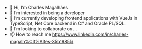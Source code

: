 - 👋 Hi, I’m Charles Magalhães
- 👀 I’m interested in being a developer
- 🌱 I’m currently developing frontend applications with VueJs in TypeScript, Net Core backend in C# and Oracle PL/SQL.
- 💞️ I’m looking to collaborate on ...
- 📫 How to reach me https://www.linkedin.com/in/charles-magalh%C3%A3es-35b19855/

<!---
charlesmagalhaes/charlesmagalhaes is a ✨ special ✨ repository because its `README.md` (this file) appears on your GitHub profile.
You can click the Preview link to take a look at your changes.
--->
